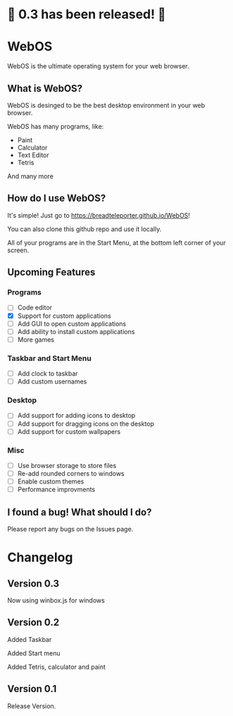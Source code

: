 # 🎉 0.3 has been released! 🎉

# WebOS
WebOS is the ultimate operating system for your web browser.

## What is WebOS?
WebOS is desinged to be the best desktop environment in your web browser.

WebOS has many programs, like:
* Paint
* Calculator
* Text Editor
* Tetris

And many more

## How do I use WebOS?
It's simple! Just go to https://breadteleporter.github.io/WebOS!

You can also clone this github repo and use it locally.

All of your programs are in the Start Menu, at the bottom left corner of your screen.

## Upcoming Features

### Programs

- [ ] Code editor
- [X] Support for custom applications
- [ ] Add GUI to open custom applications
- [ ] Add ability to install custom applications
- [ ] More games

### Taskbar and Start Menu

- [ ] Add clock to taskbar
- [ ] Add custom usernames

### Desktop

- [ ] Add support for adding icons to desktop
- [ ] Add support for dragging icons on the desktop
- [ ] Add support for custom wallpapers

### Misc

- [ ] Use browser storage to store files
- [ ] Re-add rounded corners to windows
- [ ] Enable custom themes
- [ ] Performance improvments

## I found a bug! What should I do?

Please report any bugs on the Issues page.



# Changelog

## Version 0.3
Now using winbox.js for windows

## Version 0.2
Added Taskbar

Added Start menu

Added Tetris, calculator and paint

## Version 0.1
Release Version.
